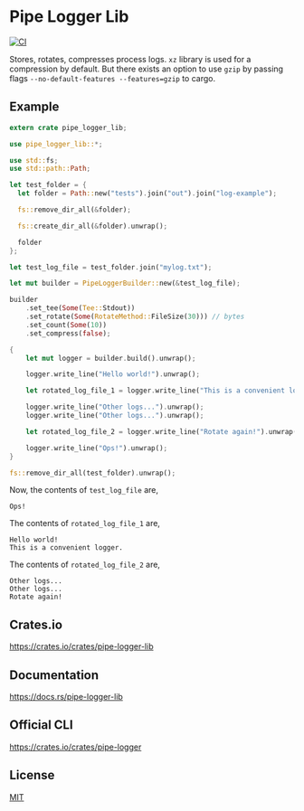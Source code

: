 Pipe Logger Lib
====================

[![CI](https://github.com/magiclen/pipe-logger-lib/actions/workflows/ci.yml/badge.svg)](https://github.com/magiclen/pipe-logger-lib/actions/workflows/ci.yml)

Stores, rotates, compresses process logs. `xz` library is used for a compression by default. 
But there exists an option to use `gzip` by passing flags `--no-default-features --features=gzip`
to cargo.

## Example

```rust
extern crate pipe_logger_lib;

use pipe_logger_lib::*;

use std::fs;
use std::path::Path;

let test_folder = {
  let folder = Path::new("tests").join("out").join("log-example");

  fs::remove_dir_all(&folder);

  fs::create_dir_all(&folder).unwrap();

  folder
};

let test_log_file = test_folder.join("mylog.txt");

let mut builder = PipeLoggerBuilder::new(&test_log_file);

builder
    .set_tee(Some(Tee::Stdout))
    .set_rotate(Some(RotateMethod::FileSize(30))) // bytes
    .set_count(Some(10))
    .set_compress(false);

{
    let mut logger = builder.build().unwrap();

    logger.write_line("Hello world!").unwrap();

    let rotated_log_file_1 = logger.write_line("This is a convenient logger.").unwrap().unwrap();

    logger.write_line("Other logs...").unwrap();
    logger.write_line("Other logs...").unwrap();

    let rotated_log_file_2 = logger.write_line("Rotate again!").unwrap().unwrap();

    logger.write_line("Ops!").unwrap();
}

fs::remove_dir_all(test_folder).unwrap();
```

Now, the contents of `test_log_file` are,

```text
Ops!
```

The contents of `rotated_log_file_1` are,

```text
Hello world!
This is a convenient logger.
```

The contents of `rotated_log_file_2` are,

```text
Other logs...
Other logs...
Rotate again!
```

## Crates.io

https://crates.io/crates/pipe-logger-lib

## Documentation

https://docs.rs/pipe-logger-lib

## Official CLI

https://crates.io/crates/pipe-logger

## License

[MIT](LICENSE)